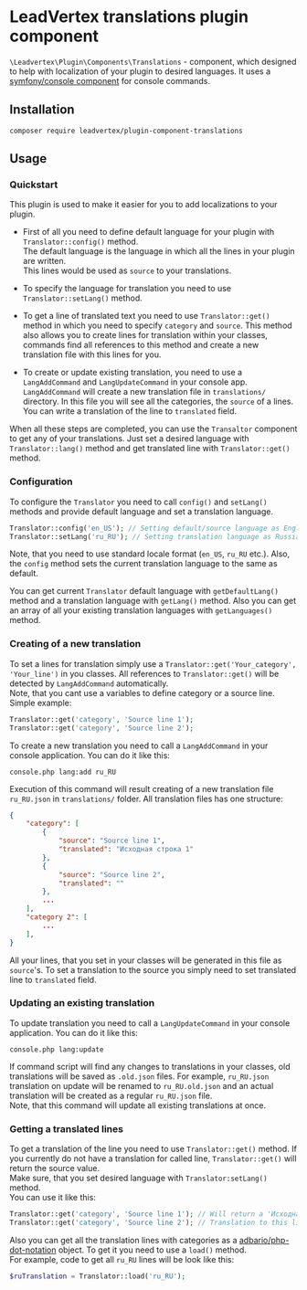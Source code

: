 # LeadVertex translations plugin component
`\Leadvertex\Plugin\Components\Translations` - component, which designed to  help with localization of your plugin to desired languages.
It uses a [symfony/console component](https://symfony.com/doc/current/components/console.html "symfony/console component")
for console commands.

## Installation
```shell script
composer require leadvertex/plugin-component-translations
```

## Usage
### Quickstart
This plugin is used to make it easier for you to add localizations to your plugin.

- First of all you need to define default language for your plugin with `Translator::config()` method.\
  The default language is the language in which all the lines in your plugin are written.\
  This lines would be used as `source` to your translations.
  
- To specify the language for translation you need to use `Translator::setLang()` method.

- To get a line of translated text you need to use `Translator::get()` method in which you need to specify `category` and `source`.
  This method also allows you to create lines for translation within your classes,
  commands find all references to this method and create a new translation file with this lines for you.

- To create or update existing translation, you need to use a `LangAddCommand` and `LangUpdateCommand` in your console app.
  `LangAddCommand` will create a new translation file in `translations/` directory. 
  In this file you will see all the categories, the `source` of a lines. You can write a translation of the line to `translated` field.
  

When all these steps are completed, you can use the `Transaltor` component to get any of your translations.
Just set a desired language with `Translator::lang()` method and get translated line with `Translator::get()` method.

### Configuration 
To configure the `Translator` you need to call `config()` and `setLang()` methods and provide default language and set a
translation language.
```php
Translator::config('en_US'); // Setting default/source language as English
Translator::setLang('ru_RU'); // Setting translation language as Russian
```
Note, that you need to use standard locale format (`en_US`, `ru_RU` etc.). 
Also, the `config` method sets the current translation language to the same as default.

You can get current `Translator` default language with `getDefaultLang()` method and a translation language with `getLang()` method.
Also you can get an array of all your existing translation languages with `getLanguages()` method.

### Creating of a new translation 
To set a lines for translation simply use a `Translator::get('Your_category', 'Your_line')` in you classes. All references to `Translator::get()`
will be detected by `LangAddCommand` automatically.\
Note, that you cant use a variables to define category or a source line.\
Simple example:
```php
Translator::get('category', 'Source line 1');
Translator::get('category', 'Source line 2');
```
To create a new translation you need to call a `LangAddCommand` in your console application.
You can do it like this: 
```shell script
console.php lang:add ru_RU
```
Execution of this command will result creating of a new translation file `ru_RU.json` in `translations/` folder.
All translation files has one structure:
```json
{
    "category": [ 
        {
            "source": "Source line 1",
            "translated": "Исходная строка 1"
        },
        {
            "source": "Source line 2",
            "translated": ""
        },
        ...
    ],
    "category 2": [ 
        ...
    ],
}
```
All your lines, that you set in your classes will be generated in this file as `source`'s. To set a translation to the source
you simply need to set translated line to `translated` field. 

### Updating an existing translation
To update translation you need to call a `LangUpdateCommand` in your console application.
You can do it like this:
```shell script
console.php lang:update
```

If command script will find any changes to translations in your classes, old translations will be saved as `.old.json` files.
For example, `ru_RU.json` translation on update will be renamed to `ru_RU.old.json` and an actual translation will be created as a regular `ru_RU.json` file.\
Note, that this command will update all existing translations at once.

### Getting a translated lines
To get a translation of the line you need to use `Translator::get()` method. If you currently do not have a translation for
called line, `Translator::get()` will return the source value.\
Make sure, that you set desired language with `Translator:setLang()` method.\
You can use it like this:
```php
Translator::get('category', 'Source line 1'); // Will return a 'Исходная строка 1' as translation
Translator::get('category', 'Source line 2'); // Translation to this line os not set. Return value will be the source - 'Source line 2'
```

Also you can get all the translation lines with categories as a [adbario/php-dot-notation](https://github.com/adbario/php-dot-notation "adbario/php-dot-notation") object.
To get it you need to use a `load()` method.\
For example, code to get all `ru_RU` lines will be look like this: 
```php
$ruTranslation = Translator::load('ru_RU');
```
